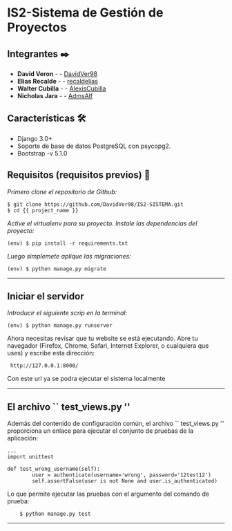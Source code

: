 # IS2-Sistema de Gestión de Proyectos


## Integrantes ✒️


* **David Veron** -  - [DavidVer98](https://github.com/villanuevand)
* **Elias Recalde** -  - [recaldelias](https://github.com/recaldelias)
* **Walter Cubilla** -  - [AlexisCubilla](https://github.com/AlexisCubilla)
* **Nicholas Jara** -  - [AdmsAlf](https://github.com/AdmsAlf)


## Características 🛠️

- Django 3.0+
- Soporte de base de datos PostgreSQL con psycopg2.
- Bootstrap -v 5.1.0

## Requisitos (requisitos previos) 🚀

_Primero clone el repositorio de Github:_

```
$ git clone https://github.com/DavidVer98/IS2-SISTEMA.git
$ cd {{ project_name }}
```

_Active el virtualenv para su proyecto._
_Instale las dependencias del proyecto:_

```
(env) $ pip install -r requirements.txt
```

_Luego simplemete aplique las migraciones:_
```
(env) $ python manage.py migrate
```

---

## Iniciar el servidor

_Introducir el siguiente scrip en la terminal:_
```
(env) $ python manage.py runserver
```
Ahora necesitas revisar que tu website se está ejecutando. Abre tu navegador (Firefox, Chrome, Safari, Internet Explorer, o cualquiera que uses) y escribe esta dirección:
```
 http://127.0.0.1:8000/
```
Con este url ya se podra ejecutar el sistema localmente


---
## El archivo `` test_views.py ''


Además del contenido de configuración común, el archivo `` test_views.py '' proporciona un enlace para ejecutar el conjunto de pruebas de la aplicación:

```
...
import unittest

def test_wrong_username(self):
        user = authenticate(username='wrong', password='12test12')
        self.assertFalse(user is not None and user.is_authenticated)
```


Lo que permite ejecutar las pruebas con el argumento del comando de prueba:
```
    $ python manage.py test
```
---


